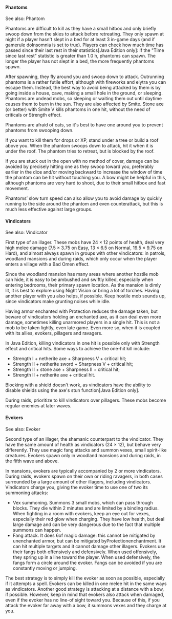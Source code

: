#### Phantoms

See also: Phantom

Phantoms are difficult to kill as they have a small hitbox and only briefly swoop down from the skies to attack before retreating. They only spawn at night if a player hasn't slept in a bed for at least 3 in-game days (and if gamerule doInsomnia is set to true). Players can check how much time has passed since their last rest in their statistics‌[Java Edition  only]: if the "Time since last rest" statistic is greater than 1.0 h, phantoms can spawn. The longer the player has not slept in a bed, the more frequently phantoms spawn. 

After spawning, they fly around you and swoop down to attack. Outrunning phantoms is a rather futile effort, although with fireworks and elytra you can escape them. Instead, the best way to avoid being attacked by them is by going inside a house, cave, making a small hole in the ground, or sleeping. Phantoms are undead mobs, so sleeping or waiting them out until daytime causes them to burn in the sun. They are also affected by Smite. Stone axe (or better) with Smite V kills phantoms in one hit, without the need of criticals or Strength effect.

Phantoms are afraid of cats, so it's best to have one around you to prevent phantoms from swooping down.

If you want to kill them for drops or XP, stand under a tree or build a roof above you. When the phantom swoops down to attack, hit it when it is under the roof. The phantom tries to retreat, but is blocked by the roof.

If you are stuck out in the open with no method of cover, damage can be avoided by precisely hitting one as they swoop toward you, preferably earlier in the dice and/or moving backward to increase the window of time the phantom can be hit without touching you. A bow might be helpful in this, although phantoms are very hard to shoot, due to their small hitbox and fast movement.

Phantoms’ slow turn speed can also allow you to avoid damage by quickly running to the side around the phantom and even counterattack, but this is much less effective against large groups.

#### Vindicators

See also: Vindicator

First type of an illager. These mobs have 24 × 12 points of health, deal very high melee damage (7.5 × 3.75 on Easy, 13 × 6.5 on Normal, 19.5 × 9.75 on Hard), and almost always spawn in groups with other vindicators: in patrols, woodland mansions and during raids, which only occur when the player enters a village with a Bad Omen effect.

Since the woodland mansion has many areas where another hostile mob can hide, it is easy to be ambushed and swiftly killed, especially when entering bedrooms, their primary spawn location. As the mansion is dimly lit, it is best to explore using Night Vision or bring a lot of torches. Having another player with you also helps, if possible. Keep hostile mob sounds up, since vindicators make grunting noises while idle.

Having armor enchanted with Protection reduces the damage taken, but beware of vindicators holding an enchanted axe, as it can deal even more damage, sometimes killing unarmored players in a single hit. This is not a mob to be taken lightly, even late game. Even more so, when it is coupled with its allies, evokers, pillagers and ravagers.

In Java Edition, killing vindicators in one hit is possible only with Strength effect and critical hits. Some ways to achieve the one-hit kill include:

- Strength I + netherite axe + Sharpness V + critical hit;
- Strength II + netherite sword + Sharpness V + critical hit;
- Strength II + stone axe + Sharpness II + critical hit;
- Strength II + netherite axe + critical hit.

Blocking with a shield doesn't work, as vindicators have the ability to disable shields using the axe's stun function‌[Java Edition  only].

During raids, prioritize to kill vindicators over pillagers. These mobs become regular enemies at later waves.

#### Evokers


See also: Evoker

Second type of an illager, the shamanic counterpart to the vindicator. They have the same amount of health as vindicators (24 × 12), but behave very differently. They use magic fang attacks and summon vexes, small spirit-like creatures. Evokers spawn only in woodland mansions and during raids, in the fifth wave and above.

In mansions, evokers are typically accompanied by 2 or more vindicators. During raids, evokers spawn on their own or riding ravagers, in both cases surrounded by a large amount of other illagers, including vindicators. Vindicators charge you, giving the evoker time to use one of two its summoning attacks:

- Vex summoning. Summons 3 small mobs, which can pass through blocks. They die within 2 minutes and are limited by a binding radius. When fighting in a room with evokers, keep an eye out for vexes, especially their red glow when charging. They have low health, but deal large damage and can be very dangerous due to the fact that multiple summons can happen.
- Fang attack. It does 6of magic damage: this cannot be mitigated by unenchanted armor, but can be mitigated byProtectionenchantment. It can hit multiple targets and it cannot damage other illagers. Evokers use their fangs both offensively and defensively. When used offensively, they spring up in a line toward the player. When used defensively, the fangs form a circle around the evoker. Fangs can be avoided if you are constantly moving or jumping.

The best strategy is to simply kill the evoker as soon as possible, especially if it attempts a spell. Evokers can be killed in one melee hit in the same ways as vindicators. Another good strategy is attacking at a distance with a bow, if possible. However, keep in mind that evokers also attack when damaged, even if the evoker has no line-of sight toward you. Because of this, if you attack the evoker far away with a bow, it summons vexes and they charge at you.

